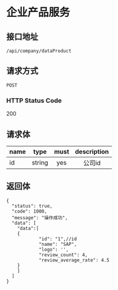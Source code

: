 # 企业产品服务

## 接口地址

`/api/company/dataProduct`

## 请求方式

`POST`

### HTTP Status Code

200

## 请求体

| name     | type     | must     | description |
|----------|:--------:|:--------:|:--------:|
| id   | string   | yes     | 公司id |



## 返回体

```json5
{
  "status": true,
  "code": 1000,
  "message": "操作成功",
  "data": [
    "data":[
    {
            "id": "1",//id
            "name": "SAP",            
            "logo": '',
            "review_count": 4,
            "review_average_rate": 4.5
    }
    ]
  ]
}
``` 
